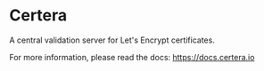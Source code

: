 # Certera
A central validation server for Let's Encrypt certificates.

For more information, please read the docs: https://docs.certera.io
